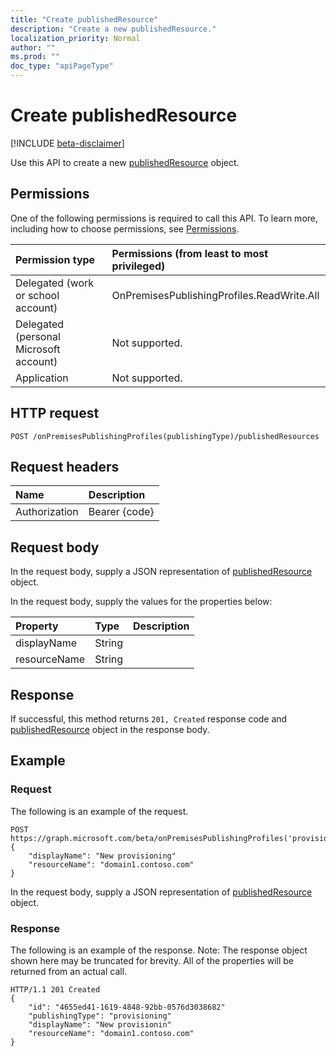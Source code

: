```yaml
---
title: "Create publishedResource"
description: "Create a new publishedResource."
localization_priority: Normal
author: ""
ms.prod: ""
doc_type: "apiPageType"
---
```


# Create publishedResource

[!INCLUDE [beta-disclaimer](../../includes/beta-disclaimer.md)]

Use this API to create a new [publishedResource](../resources/onpremisespublishedresource.md) object.

## Permissions

One of the following permissions is required to call this API. To learn more, including how to choose permissions, see [Permissions](/graph/permissions-reference).

|Permission type                        | Permissions (from least to most privileged)              |
|:--------------------------------------|:---------------------------------------------------------|
|Delegated (work or school account)     | OnPremisesPublishingProfiles.ReadWrite.All |
|Delegated (personal Microsoft account) | Not supported. |
|Application                            | Not supported. |

## HTTP request
<!-- { "blockType": "ignored" } -->
```http
POST /onPremisesPublishingProfiles(publishingType)/publishedResources
```

## Request headers

| Name          | Description   |
|:--------------|:--------------|
| Authorization | Bearer {code} |

## Request body

In the request body, supply a JSON representation of [publishedResource](../resources/onpremisespublishedresource.md) object.

In the request body, supply the values for the properties below:

| Property     | Type        | Description |
|:-------------|:------------|:------------|
|displayName|String||
|resourceName|String||

## Response

If successful, this method returns `201, Created` response code and [publishedResource](../resources/onpremisespublishedresource.md) object in the response body.

## Example

### Request

The following is an example of the request.
<!-- {
  "blockType": "request",
  "name": "create_publishedresource_from_onpremisespublishingprofile"
}-->

```http
POST https://graph.microsoft.com/beta/onPremisesPublishingProfiles('provisioning')/publishedResources
{
    "displayName": "New provisioning"
    "resourceName": "domain1.contoso.com"
}
```

In the request body, supply a JSON representation of [publishedResource](../resources/onpremisespublishedresource.md) object.

### Response

The following is an example of the response. Note: The response object shown here may be truncated for brevity. All of the properties will be returned from an actual call.
<!-- {
  "blockType": "response",
  "truncated": true,
  "@odata.type": "microsoft.graph.publishedResource"
} -->

```http
HTTP/1.1 201 Created
{
    "id": "4655ed41-1619-4848-92bb-0576d3038682"
    "publishingType": "provisioning"
    "displayName": "New provisionin"
    "resourceName": "domain1.contoso.com"
}
```

<!-- uuid: 8fcb5dbc-d5aa-4681-8e31-b001d5168d79
2019-02-04 14:57:30 UTC -->
<!-- {
  "type": "#page.annotation",
  "description": "Create publishedResource",
  "keywords": "",
  "section": "documentation",
  "tocPath": ""
}-->